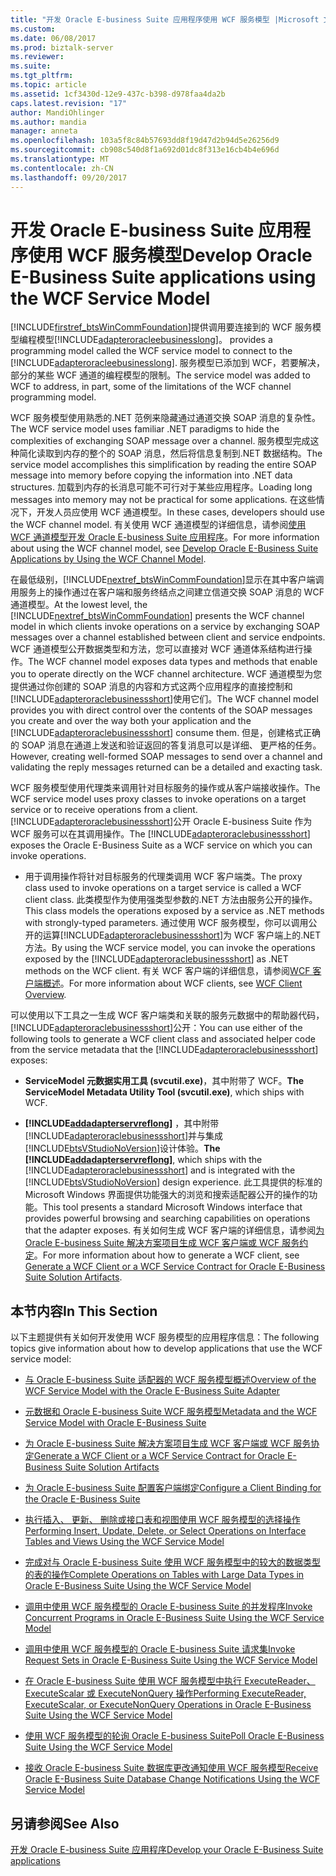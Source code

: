 ```yaml
---
title: "开发 Oracle E-business Suite 应用程序使用 WCF 服务模型 |Microsoft 文档"
ms.custom: 
ms.date: 06/08/2017
ms.prod: biztalk-server
ms.reviewer: 
ms.suite: 
ms.tgt_pltfrm: 
ms.topic: article
ms.assetid: 1cf3430d-12e9-437c-b398-d978faa4da2b
caps.latest.revision: "17"
author: MandiOhlinger
ms.author: mandia
manager: anneta
ms.openlocfilehash: 103a5f8c84b57693dd8f19d47d2b94d5e26256d9
ms.sourcegitcommit: cb908c540d8f1a692d01dc8f313e16cb4b4e696d
ms.translationtype: MT
ms.contentlocale: zh-CN
ms.lasthandoff: 09/20/2017
---
```

# <a name="develop-oracle-e-business-suite-applications-using-the-wcf-service-model"></a><span data-ttu-id="edb52-102">开发 Oracle E-business Suite 应用程序使用 WCF 服务模型</span><span class="sxs-lookup"><span data-stu-id="edb52-102">Develop Oracle E-Business Suite applications using the WCF Service Model</span></span>
[!INCLUDE[firstref_btsWinCommFoundation](../../includes/firstref-btswincommfoundation-md.md)]<span data-ttu-id="edb52-103">提供调用要连接到的 WCF 服务模型编程模型[!INCLUDE[adapteroracleebusinesslong](../../includes/adapteroracleebusinesslong-md.md)]。</span><span class="sxs-lookup"><span data-stu-id="edb52-103"> provides a programming model called the WCF service model to connect to the [!INCLUDE[adapteroracleebusinesslong](../../includes/adapteroracleebusinesslong-md.md)].</span></span> <span data-ttu-id="edb52-104">服务模型已添加到 WCF，若要解决，部分的某些 WCF 通道的编程模型的限制。</span><span class="sxs-lookup"><span data-stu-id="edb52-104">The service model was added to WCF to address, in part, some of the limitations of the WCF channel programming model.</span></span>  
  
 <span data-ttu-id="edb52-105">WCF 服务模型使用熟悉的.NET 范例来隐藏通过通道交换 SOAP 消息的复杂性。</span><span class="sxs-lookup"><span data-stu-id="edb52-105">The WCF service model uses familiar .NET paradigms to hide the complexities of exchanging SOAP message over a channel.</span></span> <span data-ttu-id="edb52-106">服务模型完成这种简化读取到内存的整个的 SOAP 消息，然后将信息复制到.NET 数据结构。</span><span class="sxs-lookup"><span data-stu-id="edb52-106">The service model accomplishes this simplification by reading the entire SOAP message into memory before copying the information into .NET data structures.</span></span> <span data-ttu-id="edb52-107">加载到内存的长消息可能不可行对于某些应用程序。</span><span class="sxs-lookup"><span data-stu-id="edb52-107">Loading long messages into memory may not be practical for some applications.</span></span> <span data-ttu-id="edb52-108">在这些情况下，开发人员应使用 WCF 通道模型。</span><span class="sxs-lookup"><span data-stu-id="edb52-108">In these cases, developers should use the WCF channel model.</span></span> <span data-ttu-id="edb52-109">有关使用 WCF 通道模型的详细信息，请参阅[使用 WCF 通道模型开发 Oracle E-business Suite 应用程序](../../adapters-and-accelerators/adapter-oracle-ebs/develop-oracle-e-business-suite-applications-using-the-wcf-channel-model.md)。</span><span class="sxs-lookup"><span data-stu-id="edb52-109">For more information about using the WCF channel model, see [Develop Oracle E-Business Suite Applications by Using the WCF Channel Model](../../adapters-and-accelerators/adapter-oracle-ebs/develop-oracle-e-business-suite-applications-using-the-wcf-channel-model.md).</span></span>  
  
 <span data-ttu-id="edb52-110">在最低级别，[!INCLUDE[nextref_btsWinCommFoundation](../../includes/nextref-btswincommfoundation-md.md)]显示在其中客户端调用服务上的操作通过在客户端和服务终结点之间建立信道交换 SOAP 消息的 WCF 通道模型。</span><span class="sxs-lookup"><span data-stu-id="edb52-110">At the lowest level, the [!INCLUDE[nextref_btsWinCommFoundation](../../includes/nextref-btswincommfoundation-md.md)] presents the WCF channel model in which clients invoke operations on a service by exchanging SOAP messages over a channel established between client and service endpoints.</span></span> <span data-ttu-id="edb52-111">WCF 通道模型公开数据类型和方法，您可以直接对 WCF 通道体系结构进行操作。</span><span class="sxs-lookup"><span data-stu-id="edb52-111">The WCF channel model exposes data types and methods that enable you to operate directly on the WCF channel architecture.</span></span> <span data-ttu-id="edb52-112">WCF 通道模型为您提供通过你创建的 SOAP 消息的内容和方式这两个应用程序的直接控制和[!INCLUDE[adapteroraclebusinessshort](../../includes/adapteroraclebusinessshort-md.md)]使用它们。</span><span class="sxs-lookup"><span data-stu-id="edb52-112">The WCF channel model provides you with direct control over the contents of the SOAP messages you create and over the way both your application and the [!INCLUDE[adapteroraclebusinessshort](../../includes/adapteroraclebusinessshort-md.md)] consume them.</span></span> <span data-ttu-id="edb52-113">但是，创建格式正确的 SOAP 消息在通道上发送和验证返回的答复消息可以是详细、 更严格的任务。</span><span class="sxs-lookup"><span data-stu-id="edb52-113">However, creating well-formed SOAP messages to send over a channel and validating the reply messages returned can be a detailed and exacting task.</span></span>  
  
 <span data-ttu-id="edb52-114">WCF 服务模型使用代理类来调用针对目标服务的操作或从客户端接收操作。</span><span class="sxs-lookup"><span data-stu-id="edb52-114">The WCF service model uses proxy classes to invoke operations on a target service or to receive operations from a client.</span></span> <span data-ttu-id="edb52-115">[!INCLUDE[adapteroraclebusinessshort](../../includes/adapteroraclebusinessshort-md.md)]公开 Oracle E-business Suite 作为 WCF 服务可以在其调用操作。</span><span class="sxs-lookup"><span data-stu-id="edb52-115">The [!INCLUDE[adapteroraclebusinessshort](../../includes/adapteroraclebusinessshort-md.md)] exposes the Oracle E-Business Suite as a WCF service on which you can invoke operations.</span></span>  
  
-   <span data-ttu-id="edb52-116">用于调用操作将针对目标服务的代理类调用 WCF 客户端类。</span><span class="sxs-lookup"><span data-stu-id="edb52-116">The proxy class used to invoke operations on a target service is called a WCF client class.</span></span> <span data-ttu-id="edb52-117">此类模型作为使用强类型参数的.NET 方法由服务公开的操作。</span><span class="sxs-lookup"><span data-stu-id="edb52-117">This class models the operations exposed by a service as .NET methods with strongly-typed parameters.</span></span> <span data-ttu-id="edb52-118">通过使用 WCF 服务模型，你可以调用公开的运算[!INCLUDE[adapteroraclebusinessshort](../../includes/adapteroraclebusinessshort-md.md)]为 WCF 客户端上的.NET 方法。</span><span class="sxs-lookup"><span data-stu-id="edb52-118">By using the WCF service model, you can invoke the operations exposed by the [!INCLUDE[adapteroraclebusinessshort](../../includes/adapteroraclebusinessshort-md.md)] as .NET methods on the WCF client.</span></span> <span data-ttu-id="edb52-119">有关 WCF 客户端的详细信息，请参阅[WCF 客户端概述](https://msdn.microsoft.com/library/ms735103.aspx)。</span><span class="sxs-lookup"><span data-stu-id="edb52-119">For more information about WCF clients, see [WCF Client Overview](https://msdn.microsoft.com/library/ms735103.aspx).</span></span>
  
 <span data-ttu-id="edb52-120">可以使用以下工具之一生成 WCF 客户端类和关联的服务元数据中的帮助器代码，[!INCLUDE[adapteroraclebusinessshort](../../includes/adapteroraclebusinessshort-md.md)]公开：</span><span class="sxs-lookup"><span data-stu-id="edb52-120">You can use either of the following tools to generate a WCF client class and associated helper code from the service metadata that the [!INCLUDE[adapteroraclebusinessshort](../../includes/adapteroraclebusinessshort-md.md)] exposes:</span></span>  
  
-   <span data-ttu-id="edb52-121">**ServiceModel 元数据实用工具 (svcutil.exe)**，其中附带了 WCF。</span><span class="sxs-lookup"><span data-stu-id="edb52-121">**The ServiceModel Metadata Utility Tool (svcutil.exe)**, which ships with WCF.</span></span>  
  
-   <span data-ttu-id="edb52-122">**[!INCLUDE[addadapterservreflong](../../includes/addadapterservreflong-md.md)]** ，其中附带[!INCLUDE[adapteroraclebusinessshort](../../includes/adapteroraclebusinessshort-md.md)]并与集成[!INCLUDE[btsVStudioNoVersion](../../includes/btsvstudionoversion-md.md)]设计体验。</span><span class="sxs-lookup"><span data-stu-id="edb52-122">**The [!INCLUDE[addadapterservreflong](../../includes/addadapterservreflong-md.md)]**, which ships with the [!INCLUDE[adapteroraclebusinessshort](../../includes/adapteroraclebusinessshort-md.md)] and is integrated with the [!INCLUDE[btsVStudioNoVersion](../../includes/btsvstudionoversion-md.md)] design experience.</span></span> <span data-ttu-id="edb52-123">此工具提供的标准的 Microsoft Windows 界面提供功能强大的浏览和搜索适配器公开的操作的功能。</span><span class="sxs-lookup"><span data-stu-id="edb52-123">This tool presents a standard Microsoft Windows interface that provides powerful browsing and searching capabilities on operations that the adapter exposes.</span></span> <span data-ttu-id="edb52-124">有关如何生成 WCF 客户端的详细信息，请参阅[为 Oracle E-business Suite 解决方案项目生成 WCF 客户端或 WCF 服务约定](../../adapters-and-accelerators/adapter-oracle-ebs/create-a-wcf-client-or-wcf-service-contract-for-oracle-ebs-solution-artifacts.md)。</span><span class="sxs-lookup"><span data-stu-id="edb52-124">For more information about how to generate a WCF client, see [Generate a WCF Client or a WCF Service Contract for Oracle E-Business Suite Solution Artifacts](../../adapters-and-accelerators/adapter-oracle-ebs/create-a-wcf-client-or-wcf-service-contract-for-oracle-ebs-solution-artifacts.md).</span></span>  
  
## <a name="in-this-section"></a><span data-ttu-id="edb52-125">本节内容</span><span class="sxs-lookup"><span data-stu-id="edb52-125">In This Section</span></span>  
 <span data-ttu-id="edb52-126">以下主题提供有关如何开发使用 WCF 服务模型的应用程序信息：</span><span class="sxs-lookup"><span data-stu-id="edb52-126">The following topics give information about how to develop applications that use the WCF service model:</span></span>  
  
-   [<span data-ttu-id="edb52-127">与 Oracle E-business Suite 适配器的 WCF 服务模型概述</span><span class="sxs-lookup"><span data-stu-id="edb52-127">Overview of the WCF Service Model with the Oracle E-Business Suite Adapter</span></span>](../../adapters-and-accelerators/adapter-oracle-ebs/overview-of-the-wcf-service-model-with-the-oracle-e-business-suite-adapter.md)  
  
-   [<span data-ttu-id="edb52-128">元数据和 Oracle E-business Suite WCF 服务模型</span><span class="sxs-lookup"><span data-stu-id="edb52-128">Metadata and the WCF Service Model with Oracle E-Business Suite</span></span>](../../adapters-and-accelerators/adapter-oracle-ebs/metadata-and-the-wcf-service-model-with-oracle-e-business-suite.md)  
  
-   [<span data-ttu-id="edb52-129">为 Oracle E-business Suite 解决方案项目生成 WCF 客户端或 WCF 服务协定</span><span class="sxs-lookup"><span data-stu-id="edb52-129">Generate a WCF Client or a WCF Service Contract for Oracle E-Business Suite Solution Artifacts</span></span>](../../adapters-and-accelerators/adapter-oracle-ebs/create-a-wcf-client-or-wcf-service-contract-for-oracle-ebs-solution-artifacts.md)  
  
-   [<span data-ttu-id="edb52-130">为 Oracle E-business Suite 配置客户端绑定</span><span class="sxs-lookup"><span data-stu-id="edb52-130">Configure a Client Binding for the Oracle E-Business Suite</span></span>](../../adapters-and-accelerators/adapter-oracle-ebs/configure-a-client-binding-for-the-oracle-e-business-suite.md)  
  
-   [<span data-ttu-id="edb52-131">执行插入、 更新、 删除或接口表和视图使用 WCF 服务模型的选择操作</span><span class="sxs-lookup"><span data-stu-id="edb52-131">Performing Insert, Update, Delete, or Select Operations on Interface Tables and Views Using the WCF Service Model</span></span>](../../adapters-and-accelerators/adapter-oracle-ebs/insert-update-delete-select-on-interface-tables-and-views-with-a-wcf-service.md)  
  
-   [<span data-ttu-id="edb52-132">完成对与 Oracle E-business Suite 使用 WCF 服务模型中的较大的数据类型的表的操作</span><span class="sxs-lookup"><span data-stu-id="edb52-132">Complete Operations on Tables with Large Data Types in Oracle E-Business Suite Using the WCF Service Model</span></span>](../../adapters-and-accelerators/adapter-oracle-ebs/run-table-operations-with-large-data-types-in-oracle-ebs-using-a-wcf-service.md)  
  
-   [<span data-ttu-id="edb52-133">调用中使用 WCF 服务模型的 Oracle E-business Suite 的并发程序</span><span class="sxs-lookup"><span data-stu-id="edb52-133">Invoke Concurrent Programs in Oracle E-Business Suite Using the WCF Service Model</span></span>](../../adapters-and-accelerators/adapter-oracle-ebs/run-concurrent-programs-in-oracle-e-business-suite-using-the-wcf-service-model.md)  
  
-   [<span data-ttu-id="edb52-134">调用中使用 WCF 服务模型的 Oracle E-business Suite 请求集</span><span class="sxs-lookup"><span data-stu-id="edb52-134">Invoke Request Sets in Oracle E-Business Suite Using the WCF Service Model</span></span>](../../adapters-and-accelerators/adapter-oracle-ebs/invoke-request-sets-in-oracle-e-business-suite-using-the-wcf-service-model.md)  
  
-   [<span data-ttu-id="edb52-135">在 Oracle E-business Suite 使用 WCF 服务模型中执行 ExecuteReader、 ExecuteScalar 或 ExecuteNonQuery 操作</span><span class="sxs-lookup"><span data-stu-id="edb52-135">Performing ExecuteReader, ExecuteScalar, or ExecuteNonQuery Operations in Oracle E-Business Suite Using the WCF Service Model</span></span>](../../adapters-and-accelerators/adapter-oracle-ebs/executereader-executescalar-executenonquery-in-oracle-ebs-with-a-wcf-service.md)  
  
-   [<span data-ttu-id="edb52-136">使用 WCF 服务模型的轮询 Oracle E-business Suite</span><span class="sxs-lookup"><span data-stu-id="edb52-136">Poll Oracle E-Business Suite Using the WCF Service Model</span></span>](../../adapters-and-accelerators/adapter-oracle-ebs/poll-oracle-e-business-suite-using-the-wcf-service-model.md)  
  
-   [<span data-ttu-id="edb52-137">接收 Oracle E-business Suite 数据库更改通知使用 WCF 服务模型</span><span class="sxs-lookup"><span data-stu-id="edb52-137">Receive Oracle E-Business Suite Database Change Notifications Using the WCF Service Model</span></span>](../../adapters-and-accelerators/adapter-oracle-ebs/receive-oracle-ebs-database-change-notifications-using-the-wcf-service-model.md)  
  
## <a name="see-also"></a><span data-ttu-id="edb52-138">另请参阅</span><span class="sxs-lookup"><span data-stu-id="edb52-138">See Also</span></span>  
[<span data-ttu-id="edb52-139">开发 Oracle E-business Suite 应用程序</span><span class="sxs-lookup"><span data-stu-id="edb52-139">Develop your Oracle E-Business Suite applications</span></span>](../../adapters-and-accelerators/adapter-oracle-ebs/develop-your-oracle-e-business-suite-applications.md)
